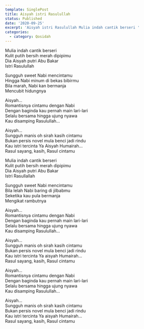 ```yaml
---
template: SinglePost
title: Aisyah istri Rasulullah
status: Published
date: '2020-09-25'
excerpt: 'Aisyah istri Rasulullah Mulia indah cantik berseri '
categories:
  - category: Qosidah
---
```

Mulia indah cantik berseri  
Kulit putih bersih merah dipipimu  
Dia Aisyah putri Abu Bakar  
Istri Rasulullah  

Sungguh sweet Nabi mencintamu  
Hingga Nabi minum di bekas bibirmu  
Bila marah, Nabi kan bermanja  
Mencubit hidungnya  

Aisyah…  
Romantisnya cintamu dengan Nabi  
Dengan baginda kau pernah main lari-lari  
Selalu bersama hingga ujung nyawa  
Kau disamping Rasulullah…  

Aisyah…  
Sungguh manis oh sirah kasih cintamu  
Bukan persis novel mula benci jadi rindu  
Kau istri tercinta Ya Aisyah Humairah…  
Rasul sayang, kasih, Rasul cintamu  

Mulia indah cantik berseri  
Kulit putih bersih merah dipipimu  
Dia Aisyah putri Abu Bakar  
Istri Rasullallah  

Sungguh sweet Nabi mencintamu  
Bila lelah Nabi baring di jilbabmu  
Seketika kau pula bermanja  
Mengikat rambutnya  

Aisyah…  
Romantisnya cintamu dengan Nabi  
Dengan baginda kau pernah main lari-lari  
Selalu bersama hingga ujung nyawa  
Kau disamping Rasulullah…  

Aisyah…  
Sungguh manis oh sirah kasih cintamu  
Bukan persis novel mula benci jadi rindu  
Kau istri tercinta Ya aisyah Humairah…  
Rasul sayang, kasih, Rasul cintamu  

Aisyah…  
Romantisnya cintamu dengan Nabi  
Dengan baginda kau pernah main lari-lari  
Selalu bersama hingga ujung nyawa  
Kau disamping Rasulullah…  

Aisyah…  
Sungguh manis oh sirah kasih cintamu  
Bukan persis novel mula benci jadi rindu  
Kau istri tercinta Ya aisyah Humairah…  
Rasul sayang, kasih, Rasul cintamu  
